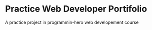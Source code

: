 # Practice Web Developer Portifolio 

A practice project in programmin-hero web developement course
